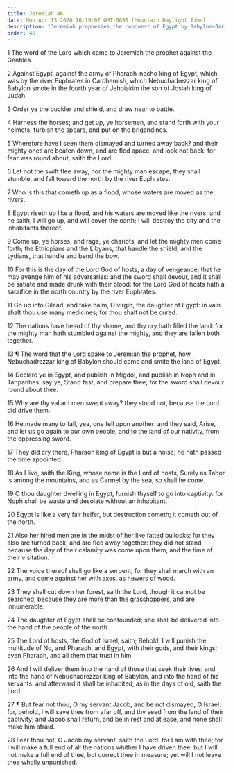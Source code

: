 ```yaml
---
title: Jeremiah 46
date: Mon Apr 13 2020 16:19:07 GMT-0600 (Mountain Daylight Time)
description: "Jeremiah prophesies the conquest of Egypt by Babylon—Jacob will be saved and will return to his own land."
order: 46
---
```


1 The word of the Lord which came to Jeremiah the prophet against the Gentiles.

2 Against Egypt, against the army of Pharaoh-necho king of Egypt, which was by the river Euphrates in Carchemish, which Nebuchadrezzar king of Babylon smote in the fourth year of Jehoiakim the son of Josiah king of Judah.

3 Order ye the buckler and shield, and draw near to battle.

4 Harness the horses; and get up, ye horsemen, and stand forth with your helmets; furbish the spears, and put on the brigandines.

5 Wherefore have I seen them dismayed and turned away back? and their mighty ones are beaten down, and are fled apace, and look not back: for fear was round about, saith the Lord.

6 Let not the swift flee away, nor the mighty man escape; they shall stumble, and fall toward the north by the river Euphrates.

7 Who is this that cometh up as a flood, whose waters are moved as the rivers.

8 Egypt riseth up like a flood, and his waters are moved like the rivers; and he saith, I will go up, and will cover the earth; I will destroy the city and the inhabitants thereof.

9 Come up, ye horses; and rage, ye chariots; and let the mighty men come forth; the Ethiopians and the Libyans, that handle the shield; and the Lydians, that handle and bend the bow.

10 For this is the day of the Lord God of hosts, a day of vengeance, that he may avenge him of his adversaries: and the sword shall devour, and it shall be satiate and made drunk with their blood: for the Lord God of hosts hath a sacrifice in the north country by the river Euphrates.

11 Go up into Gilead, and take balm, O virgin, the daughter of Egypt: in vain shalt thou use many medicines; for thou shalt not be cured.

12 The nations have heard of thy shame, and thy cry hath filled the land: for the mighty man hath stumbled against the mighty, and they are fallen both together.

13 ¶ The word that the Lord spake to Jeremiah the prophet, how Nebuchadrezzar king of Babylon should come and smite the land of Egypt.

14 Declare ye in Egypt, and publish in Migdol, and publish in Noph and in Tahpanhes: say ye, Stand fast, and prepare thee; for the sword shall devour round about thee.

15 Why are thy valiant men swept away? they stood not, because the Lord did drive them.

16 He made many to fall, yea, one fell upon another: and they said, Arise, and let us go again to our own people, and to the land of our nativity, from the oppressing sword.

17 They did cry there, Pharaoh king of Egypt is but a noise; he hath passed the time appointed.

18 As I live, saith the King, whose name is the Lord of hosts, Surely as Tabor is among the mountains, and as Carmel by the sea, so shall he come.

19 O thou daughter dwelling in Egypt, furnish thyself to go into captivity: for Noph shall be waste and desolate without an inhabitant.

20 Egypt is like a very fair heifer, but destruction cometh; it cometh out of the north.

21 Also her hired men are in the midst of her like fatted bullocks; for they also are turned back, and are fled away together: they did not stand, because the day of their calamity was come upon them, and the time of their visitation.

22 The voice thereof shall go like a serpent; for they shall march with an army, and come against her with axes, as hewers of wood.

23 They shall cut down her forest, saith the Lord, though it cannot be searched; because they are more than the grasshoppers, and are innumerable.

24 The daughter of Egypt shall be confounded; she shall be delivered into the hand of the people of the north.

25 The Lord of hosts, the God of Israel, saith; Behold, I will punish the multitude of No, and Pharaoh, and Egypt, with their gods, and their kings; even Pharaoh, and all them that trust in him.

26 And I will deliver them into the hand of those that seek their lives, and into the hand of Nebuchadrezzar king of Babylon, and into the hand of his servants: and afterward it shall be inhabited, as in the days of old, saith the Lord.

27 ¶ But fear not thou, O my servant Jacob, and be not dismayed, O Israel: for, behold, I will save thee from afar off, and thy seed from the land of their captivity; and Jacob shall return, and be in rest and at ease, and none shall make him afraid.

28 Fear thou not, O Jacob my servant, saith the Lord: for I am with thee; for I will make a full end of all the nations whither I have driven thee: but I will not make a full end of thee, but correct thee in measure; yet will I not leave thee wholly unpunished.
